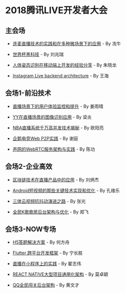 # 2018腾讯LIVE开发者大会

## 主会场

- [连麦直播技术的实践和在多种微场景下的应用](ppt/%E4%B8%BB%E4%BC%9A%E5%9C%BA/%E5%86%BC%E7%89%9B/%E8%BF%9E%E9%BA%A6%E7%9B%B4%E6%92%AD%E6%8A%80%E6%9C%AF%E7%9A%84%E5%AE%9E%E8%B7%B5%E5%92%8C%E5%9C%A8%E5%A4%9A%E7%A7%8D%E5%BE%AE%E5%9C%BA%E6%99%AF%E4%B8%8B%E7%9A%84%E5%BA%94%E7%94%A8.pdf) - By 冼牛

- [世界杯黑科技](ppt/%E4%B8%BB%E4%BC%9A%E5%9C%BA/%E5%88%98%E5%85%86%E7%91%9E/%E4%B8%96%E7%95%8C%E6%9D%AF%E9%BB%91%E7%A7%91%E6%8A%80.pdf) - By 刘兆瑞

- [人体姿态识别在移动端上开发的经验分享](ppt/%E4%B8%BB%E4%BC%9A%E5%9C%BA/%E6%9C%B1%E6%99%93%E9%BE%99/%E4%BA%BA%E4%BD%93%E5%A7%BF%E6%80%81%E8%AF%86%E5%88%AB%E5%9C%A8%E7%A7%BB%E5%8A%A8%E7%AB%AF%E4%B8%8A%E5%BC%80%E5%8F%91%E7%9A%84%E7%BB%8F%E9%AA%8C%E5%88%86%E4%BA%AB.pdf) - By 朱晓龙

- [Instagram Live backend architecture](ppt/%E4%B8%BB%E4%BC%9A%E5%9C%BA/%E7%8E%8B%E6%B5%B7/Instagram%20Live%20backend%20architecture.pdf) - By 王海


## 会场1-前沿技术

- [直播场景下的用户体验监控和提升](ppt/%E4%BC%9A%E5%9C%BA1-%E5%89%8D%E6%B2%BF%E6%8A%80%E6%9C%AF/%E5%A7%9C%E9%9B%A8%E6%99%B4/%E7%9B%B4%E6%92%AD%E5%9C%BA%E6%99%AF%E4%B8%8B%E7%9A%84%E7%94%A8%E6%88%B7%E4%BD%93%E9%AA%8C%E7%9B%91%E6%8E%A7%E5%92%8C%E6%8F%90%E5%8D%87.pdf) - By 姜雨晴

- [YY在直播场景的图像识别应用](ppt/%E4%BC%9A%E5%9C%BA1-%E5%89%8D%E6%B2%BF%E6%8A%80%E6%9C%AF/%E6%A2%81%E7%82%8E/YY%E5%9C%A8%E7%9B%B4%E6%92%AD%E5%9C%BA%E6%99%AF%E7%9A%84%E5%9B%BE%E5%83%8F%E8%AF%86%E5%88%AB%E5%BA%94%E7%94%A8.pdf) - By 梁炎

- [NBA直播系统千万高并发技术揭秘](ppt/%E4%BC%9A%E5%9C%BA1-%E5%89%8D%E6%B2%BF%E6%8A%80%E6%9C%AF/%E6%AC%A7%E9%98%B3%E4%BA%AE/NBA%E7%9B%B4%E6%92%AD%E7%B3%BB%E7%BB%9F%E5%8D%83%E4%B8%87%E9%AB%98%E5%B9%B6%E5%8F%91%E6%8A%80%E6%9C%AF%E6%8F%AD%E7%A7%98.pdf) - By 欧阳亮

- [企鹅电竞Web P2P实践](ppt/%E4%BC%9A%E5%9C%BA1-%E5%89%8D%E6%B2%BF%E6%8A%80%E6%9C%AF/%E8%B0%A2%E5%BA%AD/%E4%BC%81%E9%B9%85%E7%94%B5%E7%AB%9EWeb%20P2P%E5%AE%9E%E8%B7%B5.pdf) - By 谢庭

- [声网的WebRTC服务架构与实践](ppt/%E4%BC%9A%E5%9C%BA1-%E5%89%8D%E6%B2%BF%E6%8A%80%E6%9C%AF/%E9%99%88%E5%8A%9F/%E5%A3%B0%E7%BD%91%E7%9A%84WebRTC%E6%9C%8D%E5%8A%A1%E6%9E%B6%E6%9E%84%E4%B8%8E%E5%AE%9E%E8%B7%B5.pdf) - By 陈功


## 会场2-企业高效

- [区块链技术在直播产品中的应用](ppt/%E4%BC%9A%E5%9C%BA2-%E4%BC%81%E4%B8%9A%E9%AB%98%E6%95%88/%E5%88%98%E7%82%B3%E6%9D%B0/%E5%8C%BA%E5%9D%97%E9%93%BE%E6%8A%80%E6%9C%AF%E5%9C%A8%E7%9B%B4%E6%92%AD%E4%BA%A7%E5%93%81%E4%B8%AD%E7%9A%84%E5%BA%94%E7%94%A8.pdf) - By 刘炳杰

- [Android短视频的那些关键技术实现和优化](ppt/%E4%BC%9A%E5%9C%BA2-%E4%BC%81%E4%B8%9A%E9%AB%98%E6%95%88/%E5%AD%94%E7%BB%B4%E4%B9%90/Android%E7%9F%AD%E8%A7%86%E9%A2%91%E7%9A%84%E9%82%A3%E4%BA%9B%E5%85%B3%E9%94%AE%E6%8A%80%E6%9C%AF%E5%AE%9E%E7%8E%B0%E5%92%8C%E4%BC%98%E5%8C%96.pdf) - By 孔维乐

- [三体云视频抗抖动演进之路](ppt/%E4%BC%9A%E5%9C%BA2-%E4%BC%81%E4%B8%9A%E9%AB%98%E6%95%88/%E5%BC%A0%E5%85%89/%E4%B8%89%E4%BD%93%E4%BA%91%E8%A7%86%E9%A2%91%E6%8A%97%E6%8A%96%E5%8A%A8%E6%BC%94%E8%BF%9B%E4%B9%8B%E8%B7%AF.pdf) - By 张光

- [全民K歌歌房后台架构与优化](ppt/%E4%BC%9A%E5%9C%BA2-%E4%BC%81%E4%B8%9A%E9%AB%98%E6%95%88/%E9%83%91%E9%A3%9E/%E5%85%A8%E6%B0%91K%E6%AD%8C%E6%AD%8C%E6%88%BF%E5%90%8E%E5%8F%B0%E6%9E%B6%E6%9E%84%E4%B8%8E%E4%BC%98%E5%8C%96.pdf) - By 郑飞


## 会场3-NOW专场

- [H5答题解决方案](ppt/%E4%BC%9A%E5%9C%BA3-NOW%E4%B8%93%E5%9C%BA/%E4%BD%95%E6%96%B9%E8%88%9F/H5%E7%AD%94%E9%A2%98%E8%A7%A3%E5%86%B3%E6%96%B9%E6%A1%88.pdf) - By 何方舟

- [Flutter 跨平台开发框架](ppt/%E4%BC%9A%E5%9C%BA3-NOW%E4%B8%93%E5%9C%BA/%E5%AE%81%E9%95%BF%E8%83%9C/Flutter%20%E8%B7%A8%E5%B9%B3%E5%8F%B0%E5%BC%80%E5%8F%91%E6%A1%86%E6%9E%B6.pdf) - By 宁长胜

- [直播在小程序上的实践](ppt/%E4%BC%9A%E5%9C%BA3-NOW%E4%B8%93%E5%9C%BA/%E7%BF%9F%E5%BF%97%E4%BC%9F/%E7%9B%B4%E6%92%AD%E5%9C%A8%E5%B0%8F%E7%A8%8B%E5%BA%8F%E4%B8%8A%E7%9A%84%E5%AE%9E%E8%B7%B5.pdf) - By 翟志伟

- [REACT NATIVE大型项目通用化架构](ppt/%E4%BC%9A%E5%9C%BA3-NOW%E4%B8%93%E5%9C%BA/%E8%8E%AB%E5%8D%93%E9%A2%96/REACT%20NATIVE%E5%A4%A7%E5%9E%8B%E9%A1%B9%E7%9B%AE%E9%80%9A%E7%94%A8%E5%8C%96%E6%9E%B6%E6%9E%84.pdf) - By 莫卓颖

- [QQ全民闯关后台架构](ppt/%E4%BC%9A%E5%9C%BA3-NOW%E4%B8%93%E5%9C%BA/%E9%BB%84%E6%96%87%E6%89%8D/QQ%E5%85%A8%E6%B0%91%E9%97%AF%E5%85%B3%E5%90%8E%E5%8F%B0%E6%9E%B6%E6%9E%84.pdf) - By 黄文才




